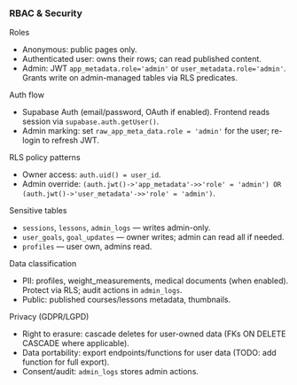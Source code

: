 ### RBAC & Security

Roles
- Anonymous: public pages only.
- Authenticated user: owns their rows; can read published content.
- Admin: JWT `app_metadata.role='admin'` or `user_metadata.role='admin'`. Grants write on admin-managed tables via RLS predicates.

Auth flow
- Supabase Auth (email/password, OAuth if enabled). Frontend reads session via `supabase.auth.getUser()`.
- Admin marking: set `raw_app_meta_data.role = 'admin'` for the user; re-login to refresh JWT.

RLS policy patterns
- Owner access: `auth.uid() = user_id`.
- Admin override: `(auth.jwt()->'app_metadata'->>'role' = 'admin') OR (auth.jwt()->'user_metadata'->>'role' = 'admin')`.

Sensitive tables
- `sessions`, `lessons`, `admin_logs` — writes admin-only.
- `user_goals`, `goal_updates` — owner writes; admin can read all if needed.
- `profiles` — user own, admins read.

Data classification
- PII: profiles, weight_measurements, medical documents (when enabled). Protect via RLS; audit actions in `admin_logs`.
- Public: published courses/lessons metadata, thumbnails.

Privacy (GDPR/LGPD)
- Right to erasure: cascade deletes for user-owned data (FKs ON DELETE CASCADE where applicable).
- Data portability: export endpoints/functions for user data (TODO: add function for full export).
- Consent/audit: `admin_logs` stores admin actions.

